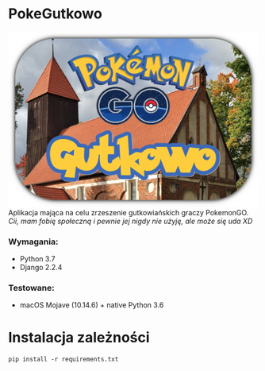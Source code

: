 # PokeGutkowo
![logo](logo.png)\
Aplikacja mająca na celu zrzeszenie gutkowiańskich graczy PokemonGO.\
*Cii, mam fobię społeczną i pewnie jej nigdy nie użyję, ale może się uda XD*

### Wymagania:
* Python 3.7
* Django 2.2.4

### Testowane:
* macOS Mojave (10.14.6) + native Python 3.6

# Instalacja zależności
```
pip install -r requirements.txt
```
